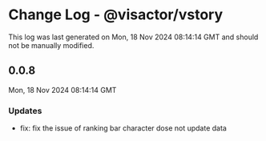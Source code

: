 # Change Log - @visactor/vstory

This log was last generated on Mon, 18 Nov 2024 08:14:14 GMT and should not be manually modified.

## 0.0.8
Mon, 18 Nov 2024 08:14:14 GMT

### Updates

- fix: fix the issue of ranking bar character dose not update data

